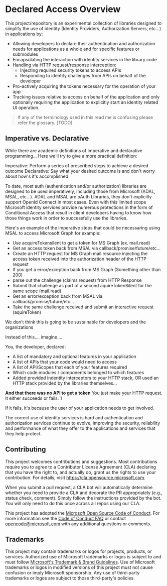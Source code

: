 # Declared Access Overview

This project/repository is an experimental collection of libraries designed to simplify the use of identity (Identity Providers, Authorization Servers, etc...) in applications by:

* Allowing developers to declare their authentication and authorization needs for applications as a whole and for specific features or submodules
* Encapsulating the interaction with identity services in the library code
* Handling via HTTP request/response interception:
  * Injecting required security tokens to access APIs
  * Responding to identity challenges from APIs on behalf of the developer
* Pro-actively acquiring the tokens necessary for the operation of your app
* Tracking issues relative to access on behalf of the application and only optionally requiring the application to explicitly start an identity related UI operation.

> If any of the terminology used in this read me is confusing please refer the glossary. [TODO]

## Imperative vs. Declarative

While there are academic definitions of imperative and declarative programming... Here we'll try to give a more practical definition:

Imperative: Perform a series of prescribed steps to achieve a desired outcome
Declarative: Say what your desired outcome is and don't worry about how's it's accomplished

To date, most auth (authentication and/or authorization) libraries are designed to be used imperatively, including those from Microsoft (ADAL, MSAL, etc...).  ADAL and MSAL are oAuth Libraries, they don't explicitly support OpenId Connect in most cases.  Even with this limited scope Microsoft identity services provide numerous protections in the form of Conditional Access that result in client developers having to know how those things work in order to successfully use the libraries.

Here's an example of the imperative steps that could be necessaring using MSAL to access Microsoft Graph for example:

- Use acquireTokensilent to get a token for MS Graph (ex. mail.read)
- Get an access token back from MSAL via callback/promise/future/etc...
- Create an HTTP request for MS Graph mail resource injecting the access token received into the authorization header of the HTTP request
- If you get a error/exception back from MS Graph (Something other than 200) 
- parse out the challenge (claims request) from HTTP Response
- Submit that challenge as part of a second aquireTokenSilent for the same scope (mail.read)
- Get an error/exception back from MSAL via callback/promise/future/etc...
- Take the same challenge received and submit an interactive request (aquireToken)

We don't think this is going to be sustainable for developers and the organizations

Instead of this.... imagine....

You, the developer, declared:

- A list of mandatory and optional features in your application
- A list of APIs that your code would need to access
- A list of API/Scopes that each of your features required
- Which code modules / components belonged to which features
- Added provided indentity interceptors to your HTTP stack, OR used an HTTP stack provided by the libraries themselves...

<b>And that there was no API to get a token</b>  You just make your HTTP request.  It either succeeds or fails.  1

If it fails, it's because the user of your application needs to get involved.


The correct use of identity services is hard and authentication and authorization services continue to evolve, improving the security, reliability and performance of what they offer to the applications and services that they help protect.  

## Contributing

This project welcomes contributions and suggestions.  Most contributions require you to agree to a
Contributor License Agreement (CLA) declaring that you have the right to, and actually do, grant us
the rights to use your contribution. For details, visit https://cla.opensource.microsoft.com.

When you submit a pull request, a CLA bot will automatically determine whether you need to provide
a CLA and decorate the PR appropriately (e.g., status check, comment). Simply follow the instructions
provided by the bot. You will only need to do this once across all repos using our CLA.

This project has adopted the [Microsoft Open Source Code of Conduct](https://opensource.microsoft.com/codeofconduct/).
For more information see the [Code of Conduct FAQ](https://opensource.microsoft.com/codeofconduct/faq/) or
contact [opencode@microsoft.com](mailto:opencode@microsoft.com) with any additional questions or comments.

## Trademarks

This project may contain trademarks or logos for projects, products, or services. Authorized use of Microsoft 
trademarks or logos is subject to and must follow 
[Microsoft's Trademark & Brand Guidelines](https://www.microsoft.com/en-us/legal/intellectualproperty/trademarks/usage/general).
Use of Microsoft trademarks or logos in modified versions of this project must not cause confusion or imply Microsoft sponsorship.
Any use of third-party trademarks or logos are subject to those third-party's policies.
